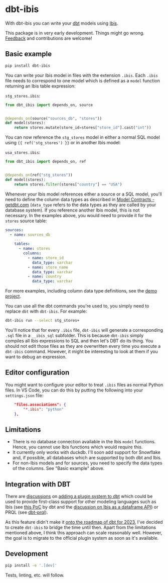 # dbt-ibis
With dbt-ibis you can write your [dbt](https://www.getdbt.com/) models using [Ibis](https://ibis-project.org/).

This package is in very early development. Things might go wrong. [Feedback](https://github.com/binste/dbt-ibis/issues) and contributions are welcome!

## Basic example
```bash
pip install dbt-ibis
```

You can write your Ibis model in files with the extension `.ibis`. Each `.ibis` file needs to correspond to one model which is defined as a `model` function returning an Ibis table expression:

`stg_stores.ibis`:
```python
from dbt_ibis import depends_on, source


@depends_on(source("sources_db", "stores"))
def model(stores):
    return stores.mutate(store_id=stores["store_id"].cast("int"))
```

You can now reference the `stg_stores` model in either a normal SQL model using `{{ ref('stg_stores') }}` or in another Ibis model:

`usa_stores.ibis`:
```python
from dbt_ibis import depends_on, ref


@depends_on(ref("stg_stores"))
def model(stores):
    return stores.filter(stores["country"] == "USA")
```

Whenever your Ibis model references either a source or a SQL model, you'll need to define the column data types as described in [Model Contracts - getdbt.com](https://docs.getdbt.com/docs/collaborate/govern/model-contracts) (`data_type` refers to the data types as they are called by your database system). If you reference another Ibis model, this is not necessary. In the examples above, you would need to provide it for the `stores` source table:

```yml
sources:
  - name: sources_db
    ...
    tables:
      - name: stores
        columns:
          - name: store_id
            data_type: varchar
          - name: store_name
            data_type: varchar
          - name: country
            data_type: varchar
```
For more examples, including column data type definitions, see the [demo project](./demo_project/jaffle_shop/).

You can use all the dbt commands you're used to, you simply need to replace `dbt` with `dbt-ibis`. For example:
```bash
dbt-ibis run --select stg_stores+
```


You'll notice that for every `.ibis` file, `dbt-ibis` will generate a corresponding `.sql` file in a `__ibis_sql` subfolder. This is because `dbt-ibis` simply compiles all Ibis expressions to SQL and then let's DBT do its thing. You should not edit those files as they are overwritten every time you execute a `dbt-ibis` command. However, it might be interesting to look at them if you want to debug an expression.

## Editor configuration
You might want to configure your editor to treat `.ibis` files as normal Python files. In VS Code, you can do this by putting the following into your `settings.json` file:
```json
    "files.associations": {
        "*.ibis": "python"
    },
```

## Limitations
* There is no database connection available in the Ibis `model` functions. Hence, you cannot use Ibis functions which would require this.
* It currently only works with duckdb. I'll soon add support for Snowflake and, if possible, all databases which are supported by both dbt and Ibis.
* For non-Ibis models and for sources, you need to specify the data types of the columns. See "Basic example" above.

## Integration with DBT
There are [discussions](https://github.com/dbt-labs/dbt-core/pull/5274#issuecomment-1132772028) on [adding a plugin system to dbt](https://github.com/dbt-labs/dbt-core/issues/6184) which could be used to provide first-class support for other modeling languages such as Ibis (see [this PoC](https://github.com/dbt-labs/dbt-core/pull/6296) by dbt and the [discussion on Ibis as a dataframe API](https://github.com/dbt-labs/dbt-core/discussions/5738)) or PRQL (see [dbt-prql](https://github.com/PRQL/dbt-prql)).

As this feature didn't make it [onto the roadmap of dbt for 2023](https://github.com/dbt-labs/dbt-core/blob/main/docs/roadmap/2023-02-back-to-basics.md), I've decided to create `dbt-ibis` to bridge the time until then. Apart from the limitations mentioned above, I think this approach can scale reasonably well. However, the goal is to migrate to the official plugin system as soon as it's available.


## Development
```bash
pip install -e '.[dev]'
```
Tests, linting, etc. will follow.